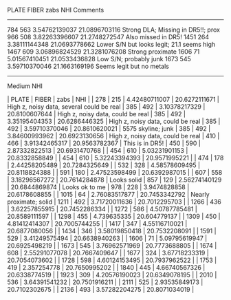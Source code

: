 PLATE FIBER      zabs          NHI       Comments
----- ----- ------------- -------------
  784   563 3.54762139037 21.0896703116  Strong DLA; Missing in DR5!!; prox
  966   508 3.82263396607 21.2748272547  Also missed in DR5!
 1451   264 3.38111144348 21.0693778662  Lower S/N but looks legit; 21.1 seems high
 1467   609 3.06896824529 21.3281076208  Strong proximate
 1606    71 5.01567410451 21.0533436828  Low S/N; probably junk
 1673   545 3.59710370046 21.1663169196  Seems legit but no metals


---

Medium NHI

| PLATE | FIBER |          zabs |           NHI |
|   278 |   215 | 4.42480711007 | 20.6272111671 | High z, noisy data, several could be real
|   385 |   492 | 3.10378217329 | 20.8100607644 | High z, noisy data, could be real
|   385 |   492 | 3.35195404353 | 20.6286446325 | High z, noisy data, could be real
|   385 |   492 | 3.59710370046 | 20.8610620021 | 5575 skyline; junk
|   385 |   492 | 3.84600993962 | 20.6923130656 | High z, noisy data, could be real
|   410 |   466 | 3.91342465317 | 20.9563782367 | This is in DR5!
|   450 |   590 | 2.87332822513 | 20.6931470768 |
|   454 |   610 | 5.03231901153 | 20.8332858849 |
|   454 |   610 | 5.32243394393 | 20.9571995221 |
|   474 |   178 | 2.44258205489 | 20.7284325649 |
|   532 |   328 | 4.58578609495 | 20.8118824388 |
|   591 |   180 | 2.47523598499 | 20.6392987015 |
|   607 |   558 | 3.18296567272 | 20.7614284878 | Looks solid
|   857 |   129 | 2.56274140129 | 20.6844869874 | Looks ok to me
|   978 |   228 |  3.9474828858 | 20.6178608855 |
|  1015 |    64 | 2.76083517877 | 20.7453342792 | Nearly proximate; solid
|  1211 |   492 | 3.71720011636 | 20.7012295703 |
|  1266 |   436 | 3.62257855915 | 20.7452286334 |
|  1272 |   586 | 4.50787785481 | 20.8589111597 |
|  1298 |   455 |   4.739635335 |  20.604779137 |
|  1309 |   450 | 4.81412414307 | 20.7005744255 |
|  1417 |   347 | 4.55116710021 | 20.6877080056 |
|  1434 |   346 | 3.58019850418 | 20.7532208091 |
|  1591 |   529 | 3.41249575494 | 20.6638940263 |
|  1606 |    71 | 5.09795619947 | 20.6925498219 |
|  1673 |   545 | 3.76962571969 | 20.7773688805 |
|  1674 |   608 | 2.55291077078 | 20.7667409647 |
|  1677 |   324 | 3.67718233319 | 20.7054073602 |
|  1728 |   598 | 4.60124153495 | 20.7937962522 |
|  1753 |   419 |   2.357254778 | 20.7650995202 |
|  1840 |   445 | 4.66740567326 | 20.6338774519 |
|  1923 |   309 | 4.20576190023 | 20.6349078195 |
|  2010 |   536 | 3.64391541232 | 20.7501916211 |
|  2111 |   525 | 2.93535849173 | 20.7102302675 |
|  2136 |   493 | 3.57282204275 | 20.8071034019 |